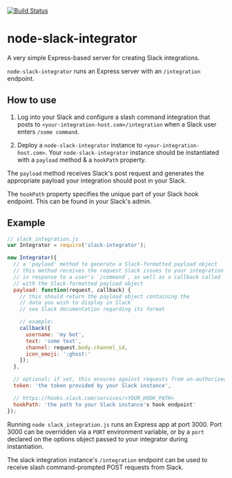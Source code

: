 [![Build Status](https://travis-ci.org/mdb/node-slack-integrator.svg?branch=master)](https://travis-ci.org/mdb/node-slack-integrator)

# node-slack-integrator

A very simple Express-based server for creating Slack integrations.

`node-slack-integrator` runs an Express server with an `/integration` endpoint.

## How to use

1. Log into your Slack and configure a slash command integration that posts to `<your-integration-host.com>/integration` when a Slack user enters `/some command`.

2. Deploy a `node-slack-integrator` instance to `<your-integration-host.com>`. Your `node-slack-integrator` instance should be instantiated with a `payload` method & a `hookPath` property.

The `payload` method receives Slack's post request and generates the appropriate payload your integration should post in your Slack.

The `hookPath` property specifies the unique part of your Slack hook endpoint. This can be found in your Slack's admin.

## Example

```javascript
// slack_integration.js
var Integrator = require('slack-integrator');

new Integrator({
  // a 'payload' method to generate a Slack-formatted payload object
  // this method receives the request Slack issues to your integration
  // in response to a user's `/command`, as well as a callback called
  // with the Slack-formatted payload object
  payload: function(request, callback) {
    // this should return the payload object containing the
    // data you wish to display in Slack
    // see Slack documentation regarding its format

    // example:
    callback({
      username: 'my bot',
      text: 'some text',
      channel: request.body.channel_id,
      icon_emoji: ':ghost:'
    });
  },

  // optional; if set, this ensures against requests from un-authorized Slacks
  token: 'the token provided by your Slack instance',

  // https://hooks.slack.com/services/<YOUR_HOOK_PATH>
  hookPath: 'the path to your Slack instance's hook endpoint'
});
```

Running `node slack_integration.js` runs an Express app at port 3000. Port 3000 can be overridden via a `PORT` environment variable, or by a `port` declared on the options object passed to your integrator during instantiation.

The slack integration instance's `/integration` endpoint can be used to receive slash command-prompted POST requests from Slack.
